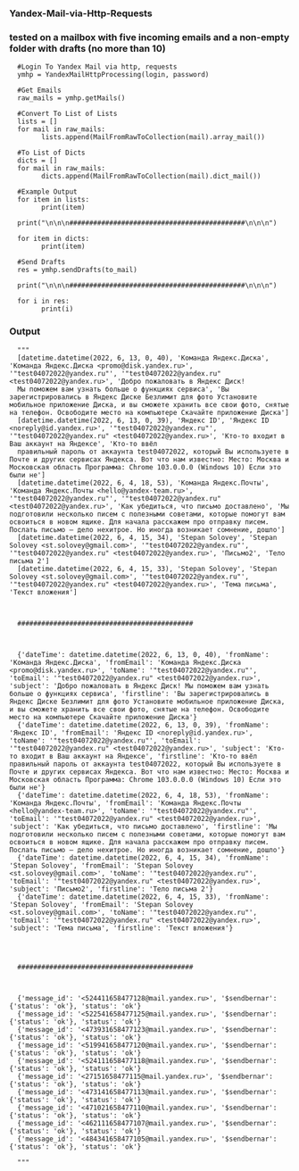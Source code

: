 ### Yandex-Mail-via-Http-Requests

### tested on a mailbox with five incoming emails and a non-empty folder with drafts (no more than 10)

      #Login To Yandex Mail via http, requests
      ymhp = YandexMailHttpProcessing(login, password)

      #Get Emails
      raw_mails = ymhp.getMails()

      #Convert To List of Lists
      lists = []
      for mail in raw_mails:
            lists.append(MailFromRawToCollection(mail).array_mail())

      #To List of Dicts
      dicts = []
      for mail in raw_mails:
            dicts.append(MailFromRawToCollection(mail).dict_mail())

      #Example Output
      for item in lists:
            print(item)

      print("\n\n\n############################################\n\n\n")

      for item in dicts:
            print(item)

      #Send Drafts
      res = ymhp.sendDrafts(to_mail)
      
      print("\n\n\n############################################\n\n\n")
      
      for i in res:
            print(i)


### Output


      """
      [datetime.datetime(2022, 6, 13, 0, 40), 'Команда Яндекс.Диска', 'Команда Яндекс.Диска <promo@disk.yandex.ru>', '"test04072022@yandex.ru"', '"test04072022@yandex.ru" <test04072022@yandex.ru>', 'Добро пожаловать в Яндекс Диск! 
      Мы поможем вам узнать больше о функциях сервиса', 'Вы зарегистрировались в Яндекс Диске Безлимит для фото Установите мобильное приложение Диска, и вы сможете хранить все свои фото, снятые на телефон. Освободите место на компьютере Скачайте приложение Диска']
      [datetime.datetime(2022, 6, 13, 0, 39), 'Яндекс ID', 'Яндекс ID <noreply@id.yandex.ru>', '"test04072022@yandex.ru"', '"test04072022@yandex.ru" <test04072022@yandex.ru>', 'Кто-то входит в Ваш аккаунт на Яндексе', 'Кто-то ввёл 
      правильный пароль от аккаунта test04072022, который Вы используете в Почте и других сервисах Яндекса. Вот что нам известно: Место: Москва и Московская область Программа: Chrome 103.0.0.0 (Windows 10) Если это были не']       
      [datetime.datetime(2022, 6, 4, 18, 53), 'Команда Яндекс.Почты', 'Команда Яндекс.Почты <hello@yandex-team.ru>', '"test04072022@yandex.ru"', '"test04072022@yandex.ru" <test04072022@yandex.ru>', 'Как убедиться, что письмо доставлено', 'Мы подготовили несколько писем с полезными советами, которые помогут вам освоиться в новом ящике. Для начала расскажем про отправку писем. Послать письмо — дело нехитрое. Но иногда возникает сомнение, дошло']
      [datetime.datetime(2022, 6, 4, 15, 34), 'Stepan Solovey', 'Stepan Solovey <st.solovey@gmail.com>', '"test04072022@yandex.ru"', '"test04072022@yandex.ru" <test04072022@yandex.ru>', 'Письмо2', 'Тело письма 2']
      [datetime.datetime(2022, 6, 4, 15, 33), 'Stepan Solovey', 'Stepan Solovey <st.solovey@gmail.com>', '"test04072022@yandex.ru"', '"test04072022@yandex.ru" <test04072022@yandex.ru>', 'Тема письма', 'Текст вложения']



      ############################################



      {'dateTime': datetime.datetime(2022, 6, 13, 0, 40), 'fromName': 'Команда Яндекс.Диска', 'fromEmail': 'Команда Яндекс.Диска <promo@disk.yandex.ru>', 'toName': '"test04072022@yandex.ru"', 'toEmail': '"test04072022@yandex.ru" <test04072022@yandex.ru>', 'subject': 'Добро пожаловать в Яндекс Диск! Мы поможем вам узнать больше о функциях сервиса', 'firstline': 'Вы зарегистрировались в Яндекс Диске Безлимит для фото Установите мобильное приложение Диска, и вы сможете хранить все свои фото, снятые на телефон. Освободите место на компьютере Скачайте приложение Диска'}
      {'dateTime': datetime.datetime(2022, 6, 13, 0, 39), 'fromName': 'Яндекс ID', 'fromEmail': 'Яндекс ID <noreply@id.yandex.ru>', 'toName': '"test04072022@yandex.ru"', 'toEmail': '"test04072022@yandex.ru" <test04072022@yandex.ru>', 'subject': 'Кто-то входит в Ваш аккаунт на Яндексе', 'firstline': 'Кто-то ввёл правильный пароль от аккаунта test04072022, который Вы используете в Почте и других сервисах Яндекса. Вот что нам известно: Место: Москва и Московская область Программа: Chrome 103.0.0.0 (Windows 10) Если это были не'}
      {'dateTime': datetime.datetime(2022, 6, 4, 18, 53), 'fromName': 'Команда Яндекс.Почты', 'fromEmail': 'Команда Яндекс.Почты <hello@yandex-team.ru>', 'toName': '"test04072022@yandex.ru"', 'toEmail': '"test04072022@yandex.ru" <test04072022@yandex.ru>', 'subject': 'Как убедиться, что письмо доставлено', 'firstline': 'Мы подготовили несколько писем с полезными советами, которые помогут вам освоиться в новом ящике. Для начала расскажем про отправку писем. Послать письмо — дело нехитрое. Но иногда возникает сомнение, дошло'}
      {'dateTime': datetime.datetime(2022, 6, 4, 15, 34), 'fromName': 'Stepan Solovey', 'fromEmail': 'Stepan Solovey <st.solovey@gmail.com>', 'toName': '"test04072022@yandex.ru"', 'toEmail': '"test04072022@yandex.ru" <test04072022@yandex.ru>', 'subject': 'Письмо2', 'firstline': 'Тело письма 2'}
      {'dateTime': datetime.datetime(2022, 6, 4, 15, 33), 'fromName': 'Stepan Solovey', 'fromEmail': 'Stepan Solovey <st.solovey@gmail.com>', 'toName': '"test04072022@yandex.ru"', 'toEmail': '"test04072022@yandex.ru" <test04072022@yandex.ru>', 'subject': 'Тема письма', 'firstline': 'Текст вложения'}
      
      
      
      
      ############################################
      
      
      
      {'message_id': '<524411658477128@mail.yandex.ru>', '$sendbernar': {'status': 'ok'}, 'status': 'ok'}
      {'message_id': '<522541658477125@mail.yandex.ru>', '$sendbernar': {'status': 'ok'}, 'status': 'ok'}
      {'message_id': '<473931658477123@mail.yandex.ru>', '$sendbernar': {'status': 'ok'}, 'status': 'ok'}
      {'message_id': '<519941658477120@mail.yandex.ru>', '$sendbernar': {'status': 'ok'}, 'status': 'ok'}
      {'message_id': '<524111658477118@mail.yandex.ru>', '$sendbernar': {'status': 'ok'}, 'status': 'ok'}
      {'message_id': '<27151658477115@mail.yandex.ru>', '$sendbernar': {'status': 'ok'}, 'status': 'ok'}
      {'message_id': '<473141658477113@mail.yandex.ru>', '$sendbernar': {'status': 'ok'}, 'status': 'ok'}
      {'message_id': '<471021658477110@mail.yandex.ru>', '$sendbernar': {'status': 'ok'}, 'status': 'ok'}
      {'message_id': '<462111658477107@mail.yandex.ru>', '$sendbernar': {'status': 'ok'}, 'status': 'ok'}
      {'message_id': '<484341658477105@mail.yandex.ru>', '$sendbernar': {'status': 'ok'}, 'status': 'ok'}      
      
      """
